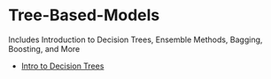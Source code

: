 # Tree-Based-Models
Includes Introduction to Decision Trees, Ensemble Methods, Bagging, Boosting, and More

- [Intro to Decision Trees](https://nbviewer.org/github/JakeLee13/Tree-Based-Models/blob/main/Decision%20Trees.ipynb)
